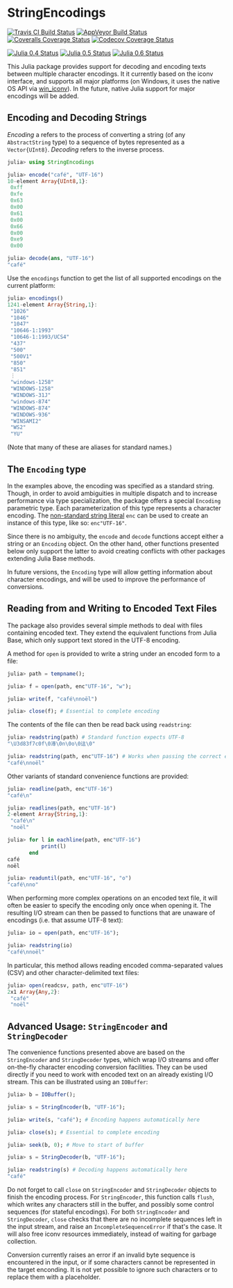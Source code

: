 # StringEncodings

[![Travis CI Build Status](https://travis-ci.org/nalimilan/StringEncodings.jl.svg?branch=master)](https://travis-ci.org/nalimilan/StringEncodings.jl)
[![AppVeyor Build Status](https://ci.appveyor.com/api/projects/status/3gslhfg91isldnvq?svg=true)](https://ci.appveyor.com/project/nalimilan/stringencodings-jl)
[![Coveralls Coverage Status](https://coveralls.io/repos/nalimilan/StringEncodings.jl/badge.svg?branch=master&service=github)](https://coveralls.io/github/nalimilan/StringEncodings.jl?branch=master)
[![Codecov Coverage Status](http://codecov.io/github/nalimilan/StringEncodings.jl/coverage.svg?branch=master)](http://codecov.io/github/nalimilan/StringEncodings.jl?branch=master)

[![Julia 0.4 Status](http://pkg.julialang.org/badges/StringEncodings_0.4.svg)](http://pkg.julialang.org/?pkg=StringEncodings&ver=0.4)
[![Julia 0.5 Status](http://pkg.julialang.org/badges/StringEncodings_0.5.svg)](http://pkg.julialang.org/?pkg=StringEncodings&ver=0.5)
[![Julia 0.6 Status](http://pkg.julialang.org/badges/StringEncodings_0.6.svg)](http://pkg.julialang.org/?pkg=StringEncodings&ver=0.6)

This Julia package provides support for decoding and encoding texts between multiple character encodings. It it currently based on the iconv interface, and supports all major platforms (on Windows, it uses the native OS API via [win_iconv](https://github.com/win-iconv/win-iconv/)). In the future, native Julia support for major encodings will be added.

## Encoding and Decoding Strings
*Encoding* a refers to the process of converting a string (of any `AbstractString` type) to a sequence of bytes represented as a `Vector{UInt8}`. *Decoding* refers to the inverse process.

```julia
julia> using StringEncodings

julia> encode("café", "UTF-16")
10-element Array{UInt8,1}:
 0xff
 0xfe
 0x63
 0x00
 0x61
 0x00
 0x66
 0x00
 0xe9
 0x00

julia> decode(ans, "UTF-16")
"café"
```

Use the `encodings` function to get the list of all supported encodings on the current platform:
```julia
julia> encodings()
1241-element Array{String,1}:
 "1026"             
 "1046"             
 "1047"             
 "10646-1:1993"     
 "10646-1:1993/UCS4"
 "437"              
 "500"              
 "500V1"            
 "850"              
 "851"              
 ⋮                  
 "windows-1258"     
 "WINDOWS-1258"     
 "WINDOWS-31J"      
 "windows-874"      
 "WINDOWS-874"      
 "WINDOWS-936"      
 "WINSAMI2"         
 "WS2"              
 "YU"               
```

(Note that many of these are aliases for standard names.)

## The `Encoding` type
In the examples above, the encoding was specified as a standard string. Though, in order to avoid ambiguities in multiple dispatch and to increase performance via type specialization, the package offers a special `Encoding` parametric type. Each parameterization of this type represents a character encoding. The [non-standard string literal](http://docs.julialang.org/en/stable/manual/strings/#man-non-standard-string-literals) `enc` can be used to create an instance of this type, like so: `enc"UTF-16"`.

Since there is no ambiguity, the `encode` and `decode` functions accept either a string or an `Encoding` object. On the other hand, other functions presented below only support the latter to avoid creating conflicts with other packages extending Julia Base methods.

In future versions, the `Encoding` type will allow getting information about character encodings, and will be used to improve the performance of conversions.

## Reading from and Writing to Encoded Text Files
The package also provides several simple methods to deal with files containing encoded text. They extend the equivalent functions from Julia Base, which only support text stored in the UTF-8 encoding.

A method for `open` is provided to write a string under an encoded form to a file:
```julia
julia> path = tempname();

julia> f = open(path, enc"UTF-16", "w");

julia> write(f, "café\nnoël")

julia> close(f); # Essential to complete encoding
```

The contents of the file can then be read back using `readstring`:
```julia
julia> readstring(path) # Standard function expects UTF-8
"\U3d83f7c0f\0澊\0n\0o\0迬\0"

julia> readstring(path, enc"UTF-16") # Works when passing the correct encoding
"café\nnoël"
```

Other variants of standard convenience functions are provided:
```julia
julia> readline(path, enc"UTF-16")
"café\n"

julia> readlines(path, enc"UTF-16")
2-element Array{String,1}:
 "café\n"
 "noël"  

julia> for l in eachline(path, enc"UTF-16")
           print(l)
       end
café
noël

julia> readuntil(path, enc"UTF-16", "o")
"café\nno"
```

When performing more complex operations on an encoded text file, it will often be easier to specify the encoding only once when opening it. The resulting I/O stream can then be passed to functions that are unaware of encodings (i.e. that assume UTF-8 text):
```julia
julia> io = open(path, enc"UTF-16");

julia> readstring(io)
"café\nnoël"
```

In particular, this method allows reading encoded comma-separated values (CSV) and other character-delimited text files:
```julia
julia> open(readcsv, path, enc"UTF-16")
2x1 Array{Any,2}:
 "café"
 "noël"
```

## Advanced Usage: `StringEncoder` and `StringDecoder`
The convenience functions presented above are based on the `StringEncoder` and `StringDecoder` types, which wrap I/O streams and offer on-the-fly character encoding conversion facilities. They can be used directly if you need to work with encoded text on an already existing I/O stream. This can be illustrated using an `IOBuffer`:
```julia
julia> b = IOBuffer();

julia> s = StringEncoder(b, "UTF-16");

julia> write(s, "café"); # Encoding happens automatically here

julia> close(s); # Essential to complete encoding

julia> seek(b, 0); # Move to start of buffer

julia> s = StringDecoder(b, "UTF-16");

julia> readstring(s) # Decoding happens automatically here
"café"
```

Do not forget to call `close` on `StringEncoder` and `StringDecoder` objects to finish the encoding process. For `StringEncoder`, this function calls `flush`, which writes any characters still in the buffer, and possibly some control sequences (for stateful encodings). For both `StringEncoder` and `StringDecoder`, `close` checks that there are no incomplete sequences left in the input stream, and raise an `IncompleteSequenceError` if that's the case. It will also free iconv resources immediately, instead of waiting for garbage collection.

Conversion currently raises an error if an invalid byte sequence is encountered in the input, or if some characters cannot be represented in the target enconding. It is not yet possible to ignore such characters or to replace them with a placeholder.
